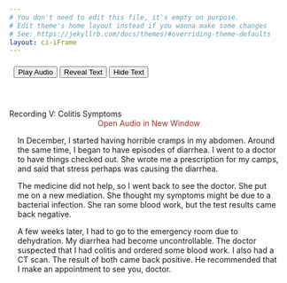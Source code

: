 ```yaml
---
# You don't need to edit this file, it's empty on purpose.
# Edit theme's home layout instead if you wanna make some changes
# See: https://jekyllrb.com/docs/themes/#overriding-theme-defaults
layout: ci-iFrame
---
```


<header class="CIE-header">
<div style="margin: auto; text-align: left; padding-top: .5em;">
&nbsp;
<audio id="EC04"><source src="/assets/audio/Colitis.mp3"></source></audio>
<input class="CIE-button-audio" type="button" onclick="document.getElementById('EC04').play()" value="Play Audio">
<button class="CIE-button" type="button" onclick="textReveal01()">Reveal Text</button>
<button class="CIE-button" type="button" onclick="textHide01()">Hide Text</button>
</div>
</header>

<div class="CIE-Content-Header">Recording V: Colitis Symptoms</div> 
<div class="center-it" style="text-align: center;"><a style="color: #933; text-decoration: none;" href="/assets/audio/Colitis.mp3" target="_audio">Open Audio in New Window</a></div> 	
<div id="changeFontColor">
<p class="CIE-Content" style="padding-left: 15px; padding-right: 15px;">In December, I started having horrible cramps in my abdomen.  Around the same time, I began to have episodes of diarrhea.  I went to a doctor to have things checked out.  She wrote me a prescription for my camps, and said that stress perhaps was causing the diarrhea.</p>
<p class="CIE-Content" style="padding-left: 15px; padding-right: 15px;">The medicine did not help, so I went back to see the doctor.  She put me on a new mediation. She thought my symptoms might be due to a bacterial infection.  She ran some blood work, but the test results came back negative.</p>
<p class="CIE-Content" style="padding-left: 15px; padding-right: 15px;">A few weeks later, I had to go to the emergency room due to dehydration. My diarrhea had become uncontrollable.  The doctor suspected that I had colitis and ordered some blood work.  I also had a CT scan.  The result of both came back positive.  He recommended that I make an appointment to see you, doctor. </p>
</div>